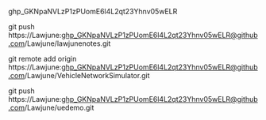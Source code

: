 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

git push https://Lawjune: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@github.com/Lawjune/lawjunenotes.git


git remote add origin https://Lawjune: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@github.com/Lawjune/VehicleNetworkSimulator.git

git push https://Lawjune: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@github.com/Lawjune/uedemo.git